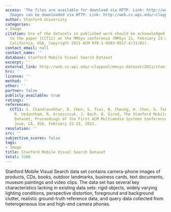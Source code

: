 ```yaml
---
access: 'The files are available for download via HTTP. Link: http://web.cs.wpi.edu/~claypool/mmsys-dataset/2011/stanford/
  Images can be downloaded via HTTP: Link: http://web.cs.wpi.edu/~claypool/mmsys-dataset/2011/stanford/mvs_images/'
author: Stanford University
categories:
- Image
citation: Use of the datasets in published work should be acknowledged by a full citation
  to the paper [CCT11] at the MMSys conference (MMSys 11, February 23-25, San Jose,
  California, USA, Copyright 2011 ACM 978-1-4503-0517-4/11/02).
contact_email: null
contact_name: ''
database: Stanford Mobile Visual Search Dataset
excerpt: ''
external_link: http://web.cs.wpi.edu/~claypool/mmsys-dataset/2011/stanford/
hrc: ''
license: ''
method: ''
other: ''
partner: false
publicly_available: true
ratings: ''
references:
  CCT11: V. Chandrasekhar, D. Chen, S. Tsai, N. Cheung, H. Chen, G. Takacs, Y. Reznik,
    R. Vedantham, R. Grzesczcuk, J. Bach, B. Girod, The Stanford Mobile Visual Search
    Dataset, Proceedings of the First ACM Multimedia Systems Conference (MMSys), San
    Jose, CA, USA, February 23-25, 2011.
resolution: ''
src: ''
subjective_scores: false
tags:
- Image
title: Stanford Mobile Visual Search Dataset
total: 3300
---
```


Stanford Mobile Visual Search data set contains camera-phone images of products, CDs, books, outdoor landmarks, business cards, text documents, museum paintings and video clips. The data set has several key characteristics lacking in existing data sets: rigid objects, widely varying lighting conditions, perspective distortion, foreground and background clutter, realistic ground-truth reference data, and query data collected from heterogeneous low and high-end camera phones.